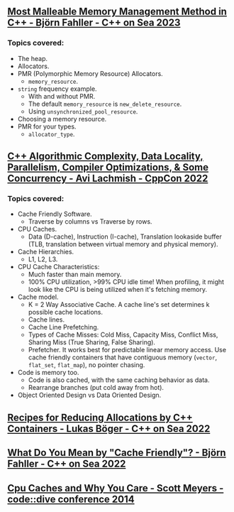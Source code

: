 ## [Most Malleable Memory Management Method in C++ - Björn Fahller - C++ on Sea 2023](https://www.youtube.com/watch?v=ptMFLSAkRj0)
### Topics covered:
* The heap.
* Allocators.
* PMR (Polymorphic Memory Resource) Allocators.
  * `memory_resource`.
* `string` frequency example.
  * With and without PMR.
  * The default `memory_resource` is `new_delete_resource`.
  * Using `unsynchronized_pool_resource`.
* Choosing a memory resource.
* PMR for your types.
  * `allocator_type`.

## [C++ Algorithmic Complexity, Data Locality, Parallelism, Compiler Optimizations, & Some Concurrency - Avi Lachmish - CppCon 2022](https://www.youtube.com/watch?v=0iXRRCnurvo)
### Topics covered:
* Cache Friendly Software.
  * Traverse by columns vs Traverse by rows.
* CPU Caches.
  * Data (D-cache), Instruction (I-cache), Translation lookaside buffer (TLB, translation between virtual memory and physical memory).
* Cache Hierarchies.
  * L1, L2, L3.
* CPU Cache Characteristics:
  * Much faster than main memory.
  * 100% CPU utilization, >99% CPU idle time! When profiling, it might look like the CPU is being utilized when it's fetching memory.
* Cache model.
  * K = 2 Way Associative Cache. A cache line's set determines k possible cache locations.
  * Cache lines.
  * Cache Line Prefetching.
  * Types of Cache Misses: Cold Miss, Capacity Miss, Conflict Miss, Sharing Miss (True Sharing, False Sharing).
  * Prefetcher. It works best for predictable linear memory access. Use cache friendly containers that have contiguous memory (`vector`, `flat_set`, `flat_map`), no pointer chasing.
* Code is memory too.
  * Code is also cached, with the same caching behavior as data.
  * Rearrange branches (put cold away from hot).
* Object Oriented Design vs Data Oriented Design.

## [Recipes for Reducing Allocations by C++ Containers - Lukas Böger - C++ on Sea 2022](https://www.youtube.com/watch?v=ukUoLnCOyio)

## [What Do You Mean by "Cache Friendly"? - Björn Fahller - C++ on Sea 2022](https://www.youtube.com/watch?v=yyNWKHoDtMs)

## [Cpu Caches and Why You Care - Scott Meyers - code::dive conference 2014](https://www.youtube.com/watch?v=WDIkqP4JbkE)


